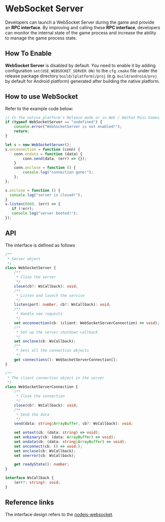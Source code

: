 # WebSocket Server

Developers can launch a WebSocket Server during the game and provide an **RPC interface**. By improving and calling these **RPC interface**, developers can monitor the internal state of the game process and increase the ability to manage the game process state.

## How To Enable

**WebSocket Server** is disabled by default. You need to enable it by adding configuration `set(USE_WEBSOCKET_SERVER ON)` to the `cfg.cmake` file under the release package directory `build/[platform]/proj` (e.g. `build/android/proj` by default for Android platform) generated after building the native platform.

## How to use WebSocket

Refer to the example code below:

```js
// In the native platform's Release mode or in Web / WeChat Mini Games and other platforms, WebSocketServer may not be defined.
if (typeof WebSocketServer == "undefined") {
    console.error("WebSocketServer is not enabled!");
    return;
}

let s = new WebSocketServer();
s.onconnection = function (conn) {
    conn.ondata = function (data) {
        conn.send(data, (err) => {});
    }
    conn.onclose = function () {
        console.log("connection gone!");
    };
};

s.onclose = function () {
  console.log("server is closed!");
}
s.listen(8080, (err) => {
   if (!err);
   console.log("server booted!");
});
```

## API

The interface is defined as follows

```typescript
/**
 * Server object
 */
class WebSocketServer {
    /**
     * Close the server
     */
    close(cb?: WsCallback): void;
    /**
     * Listen and launch the service
     */
    listen(port: number, cb?: WsCallback): void;
    /**
     * Handle new requests
     */
    set onconnection(cb: (client: WebSocketServerConnection) => void);
    /**
     * Set up the server shutdown callback
     */
    set onclose(cb: WsCallback);
    /**
     * Gets all the connection objects
     */
    get connections(): WebSocketServerConnection[];
}

/**
 * The client connection object in the server
 */
class WebSocketServerConnection {
    /**
     * Close the connection
     */
    close(cb?: WsCallback): void;
    /**
     * Send the data
     */
    send(data: string|ArrayBuffer, cb?: WsCallback): void;

    set ontext(cb: (data: string) => void);
    set onbinary(cb: (data: ArrayBuffer) => void);
    set ondata(cb: (data: string|ArrayBuffer) => void);
    set onconnect(cb: () => void;);
    set onclose(cb: WsCallback);
    set onerror(cb: WsCallback);

    get readyState(): number;
}

interface WsCallback {
    (err?: string): void;
} 
```

## Reference links

The interface design refers to the [nodejs-websocket](https://www.npmjs.com/package/nodejs-websocket#server).
